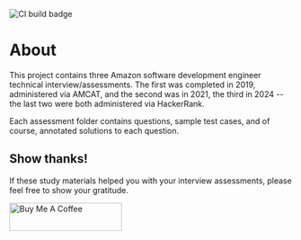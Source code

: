 ![CI build badge](https://github.com/raleighlittles/Amazon-SDE-Interview-Assessments/actions/workflows/main.yml/badge.svg)

# About

This project contains three Amazon software development engineer technical interview/assessments. The first was completed in 2019, administered via AMCAT, and the second was in 2021, the third in 2024 -- the last two were both administered via HackerRank.

Each assessment folder contains questions, sample test cases, and of course, annotated solutions to each question.

## Show thanks!

If these study materials helped you with your interview assessments, please feel free to show your gratitude.

<a href="https://www.buymeacoffee.com/raleighlittles" target="_blank"><img src="https://cdn.buymeacoffee.com/buttons/default-orange.png" alt="Buy Me A Coffee" height="50" width="200"></a>

